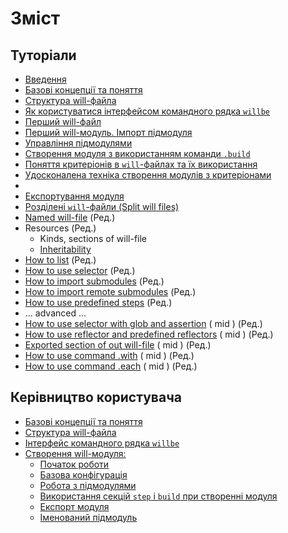 # Зміст

<a name="tutorials"></a>
## Туторіали
- [Введення](Introduction.ukr.md)  
- [Базові концепції та поняття ](Concepts.urk.md)
- [Структура will-файла](WillFileComposition.ukr.md)
- [Як користуватися інтерфейсом командного рядка `willbe`](HowToUseCommandLineInterfaceOfWill.ukr.md)
- [Перший will-файл](FirstWillFile.ukr.md)
- [Перший will-модуль. Імпорт підмодуля](SubmodulesImporting.md)
- [Управління підмодулями](SubmodulesImporting2.md)
- [Створення модуля з використанням команди `.build`](ModuleCreationByBuild.ukr.md)
- [Поняття критеріонів в `will`-файлах та їх використання](CriterionsInWillFile.ukr.md)
- [Удосконалена техніка створення модулів з критеріонами](CriterionsInWillFile2.ukr.md)
- 
- [Експортування модуля](ExportedWillFile.ukr.md) 
- [Розділені `will`-файли (Split will files)](SplitWillFile.ukr.md)
- [Named will-file](NamedWillFile.md) (Ред.)
- Resources (Ред.)
  - Kinds, sections of will-file
  - [Inheritability](ResourceInheritability.ukr.md)
- [How to list](HowToUseCommandLineInterfaceOfWill.ukr.md) (Ред.)
- [How to use selector](SelectorsOfWillFile.md) (Ред.)
- [How to import submodules]() (Ред.)
- [How to import remote submodules]() (Ред.)
- [How to use predefined steps](PrefinedSteps.ukr.md) (Ред.)
- ... advanced ...
- [How to use selector with glob and assertion](SelectorWithGlobAndAssertion.ukr.md) ( mid ) (Ред.)
- [How to use reflector and predefined reflectors](ReflectorUsing.ukr.md) ( mid ) (Ред.)
- [Exported section of out will-file](ExportedSectionOfWillFile.ukr.md) ( mid ) (Ред.)
- [How to use command .with](UsingWithCommand.ukr.md) ( mid ) (Ред.)
- [How to use command .each](UsingEachCommand.ukr.md) ( mid ) (Ред.)


<a name="manuals"></a>
## Керівництво користувача
- [Базові концепції та поняття ](Concepts.urk.md)
- [Структура will-файла](WillFileStructure.ukr.md)
- [Інтерфейс командного рядка `willbe`](CommandLineInterfaceOfWill.ukr.md)
- [Створення will-модуля:](WillFileCreation.md)
  - [Початок роботи](WillFileCreation.md#start)
  - [Базова конфігурація](WillFileCreation.md#basic-configuration)
  - [Робота з підмодулями](WillFileCreation.md#submodules-importing)
  - [Використання секцій `step` i `build` при створенні модуля](WillFileCreation.md#step-and-build)
  - [Експорт модуля](WillFileCreation.md#module-export)
  - [Іменований підмодуль](WillFileCreation.md#named-module)
